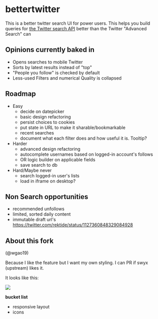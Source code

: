 # bettertwitter

This is a better twitter search UI for power users. This helps you build queries for [the Twitter search API](/DOCS.md) better than the Twitter "Advanced Search" can

## Opinions currently baked in

- Opens searches to mobile Twitter
- Sorts by latest results instead of "top"
- "People you follow" is checked by default
- Less-used Filters and numerical Quality is collapsed

## Roadmap

- Easy
  - decide on datepicker
  - basic design refactoring
  - persist choices to cookies
  - put state in URL to make it sharable/bookmarkable
  - recent searches
  - document what each filter does and how useful it is. Tooltip?
- Harder
  - advanced design refactoring
  - autocomplete usernames based on logged-in account's follows
  - OR logic builder on applicable fields
  - save search to db
- Hard/Maybe never
  - search logged-in user's lists
  - load in iframe on desktop?
 

## Non Search opportunities

- recommended unfollows
- limited, sorted daily content
- immutable draft url's https://twitter.com/rektide/status/1127360848329084928

## About this fork

(@wgao19)

Because I like the feature but I want my own styling. I can PR if swyx (upstream) likes it.

It looks like this:

![](https://i.imgur.com/RefVXlk.png)

**bucket list**

- responsive layout
- icons
